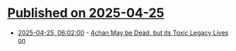 # [Published on 2025-04-25](index.md)

* [2025-04-25, 06:02:00](https://soylentnews.org/article.pl?sid=25/04/24/0233226&from=rss) - [4chan May be Dead, but its Toxic Legacy Lives on](https://soylentnews.org/article.pl?sid=25/04/24/0233226&from=rss)

